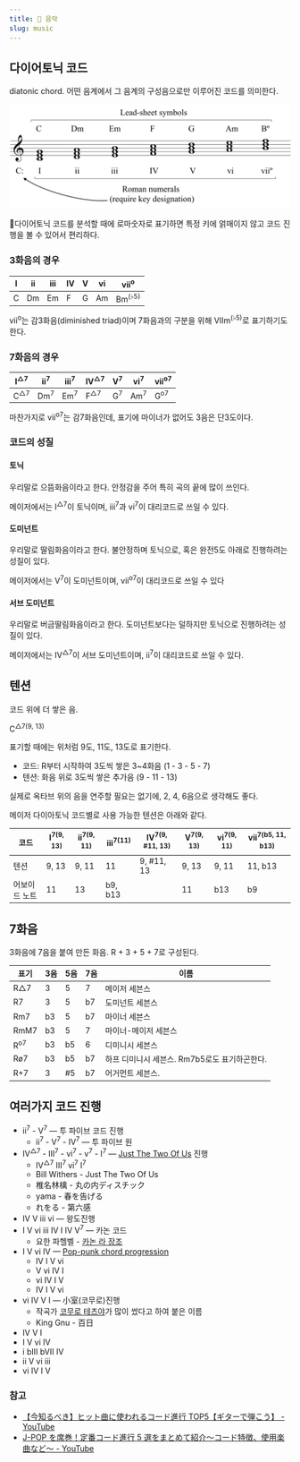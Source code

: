 ```yaml
---
title: 🎼 음악
slug: music
---
```


## 다이어토닉 코드

diatonic chord. 어떤 음계에서 그 음계의 구성음으로만 이루어진 코드를 의미한다.

![](../assets/diatonic-chords.svg)

다이어토닉 코드를 분석할 때에 로마숫자로 표기하면 특정 키에 얽매이지 않고 코드 진행을 볼 수 있어서 편리하다.

### 3화음의 경우

| I   | ii  | iii | IV  | V   | vi  | vii<sup>o</sup>   |
| --- | --- | --- | --- | --- | --- | ----------------- |
| C   | Dm  | Em  | F   | G   | Am  | Bm<sup>(♭5)</sup> |

vii<sup>o</sup>는 감3화음(diminished triad)이며 7화음과의 구분을 위해 VIIm<sup>(♭5)</sup>로 표기하기도 한다.

### 7화음의 경우

| I<sup>△7</sup> | ii<sup>7</sup> | iii<sup>7</sup> | IV<sup>△7</sup> | V<sup>7</sup> | vi<sup>7</sup> | vii<sup>o7</sup> |
| -------------- | -------------- | --------------- | --------------- | ------------- | -------------- | ---------------- |
| C<sup>△7</sup> | Dm<sup>7</sup> | Em<sup>7</sup>  | F<sup>△7</sup>  | G<sup>7</sup> | Am<sup>7</sup> | G<sup>o7</sup>   |

마찬가지로 vii<sup>o7</sup>는 감7화음인데, 표기에 마이너가 없어도 3음은 단3도이다.

### 코드의 성질

#### 토닉

우리말로 으뜸화음이라고 한다. 안정감을 주어 특히 곡의 끝에 많이 쓰인다.

메이저에서는 I<sup>△7</sup>이 토닉이며, iii<sup>7</sup>과 vi<sup>7</sup>이 대리코드로 쓰일 수 있다.

#### 도미넌트

우리말로 딸림화음이라고 한다. 불안정하며 토닉으로, 혹은 완전5도 아래로 진행하려는 성질이 있다.

메이저에서는 V<sup>7</sup>이 도미넌트이며, vii<sup>o7</sup>이 대리코드로 쓰일 수 있다

#### 서브 도미넌트

우리말로 버금딸림화음이라고 한다. 도미넌트보다는 덜하지만 토닉으로 진행하려는 성질이 있다.

메이저에서는 IV<sup>△7</sup>이 서브 도미넌트이며, ii<sup>7</sup>이 대리코드로 쓰일 수 있다.

## 텐션

코드 위에 더 쌓은 음.

C<sup>△7(9, 13)</sup>

표기할 때에는 위처럼 9도, 11도, 13도로 표기한다.

- 코드: R부터 시작하여 3도씩 쌓은 3~4화음 (1 - 3 - 5 - 7)
- 텐션: 화음 위로 3도씩 쌓은 추가음 (9 - 11 - 13)

실제로 옥타브 위의 음을 연주할 필요는 없기에, 2, 4, 6음으로 생각해도 좋다.

메이저 다이아토닉 코드별로 사용 가능한 텐션은 아래와 같다.

| 코드          | I<sup>7(9, 13)</sup> | ii<sup>7(9, 11)</sup> | iii<sup>7(11)</sup> | IV<sup>7(9, #11, 13)</sup> | V<sup>7(9, 13)</sup> | vi<sup>7(9, 11)</sup> | vii<sup>7(b5, 11, b13)</sup> |
| ------------- | -------------------- | --------------------- | ------------------- | -------------------------- | -------------------- | --------------------- | ---------------------------- |
| 텐션          | 9, 13                | 9, 11                 | 11                  | 9, #11, 13                 | 9, 13                | 9, 11                 | 11, b13                      |
| 어보이드 노트 | 11                   | 13                    | b9, b13             |                            | 11                   | b13                   | b9                           |

## 7화음

3화음에 7음을 붙여 만든 화음. R + 3 + 5 + 7로 구성된다.

| 표기           | 3음 | 5음 | 7음 | 이름                                          |
| -------------- | --- | --- | --- | --------------------------------------------- |
| R△7            | 3   | 5   | 7   | 메이저 세븐스                                 |
| R7             | 3   | 5   | b7  | 도미넌트 세븐스                               |
| Rm7            | b3  | 5   | b7  | 마이너 세븐스                                 |
| RmM7           | b3  | 5   | 7   | 마이너-메이저 세븐스                          |
| R<sup>o7</sup> | b3  | b5  | 6   | 디미니시 세븐스                               |
| Rø7            | b3  | b5  | b7  | 하프 디미니시 세븐스. Rm7b5로도 표기하곤한다. |
| R+7            | 3   | #5  | b7  | 어거먼트 세븐스.                              |

## 여러가지 코드 진행

- ii<sup>7</sup> - V<sup>7</sup> — 투 파이브 코드 진행
  - ii<sup>7</sup> - V<sup>7</sup> - IV<sup>7</sup> — 투 파이브 원
- IV<sup>△7</sup> - III<sup>7</sup> - vi<sup>7</sup> - v<sup>7</sup> - I<sup>7</sup> — [Just The Two Of Us](https://www.youtube.com/watch?v=Uw5OLnN7UvM) 진행
  - IV<sup>△7</sup> III<sup>7</sup> vi<sup>7</sup> I<sup>7</sup>
  - Bill Withers - Just The Two Of Us
  - 椎名林檎 - 丸の内ディスチック
  - yama - 春を告げる
  - れをる - 第六感
- IV V iii vi — 왕도진행
- I V vi iii IV I IV V<sup>7</sup> — 카논 코드
  - 요한 파헬벨 - [카논 라 장조](https://www.youtube.com/watch?v=JvNQLJ1_HQ0)
- I V vi IV — [Pop-punk chord progression](https://en.wikipedia.org/wiki/I%E2%80%93V%E2%80%93vi%E2%80%93IV_progression)
  - IV I V vi
  - V vi IV I
  - vi IV I V
  - IV I V vi
- vi IV V I — 小室(코무로)진행
  - 작곡가 [코무로 테츠야](https://ja.wikipedia.org/wiki/%E5%B0%8F%E5%AE%A4%E5%93%B2%E5%93%89)가 많이 썼다고 하여 붙은 이름
  - King Gnu - 百日
- IV V I
- I V vi IV
- i bIII bVII IV
- ii V vi iii
- vi IV I V

### 참고

- [【今知るべき】ヒット曲に使われるコード進行 TOP5【ギターで弾こう】 - YouTube](https://youtu.be/am47Et8axbI)
- [J-POP を席巻！定番コード進行 5 選をまとめて紹介～コード特徴、使用楽曲など～ - YouTube](https://www.youtube.com/watch?v=RdQC3A8RqPc)
